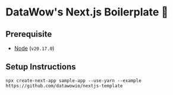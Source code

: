 # DataWow's Next.js Boilerplate 🚀

## Prerequisite

- [Node][1] (`v20.17.0`)

## Setup Instructions

```
npx create-next-app sample-app --use-yarn --example https://github.com/datawowio/nextjs-template
```

[1]: https://nodejs.org/en
